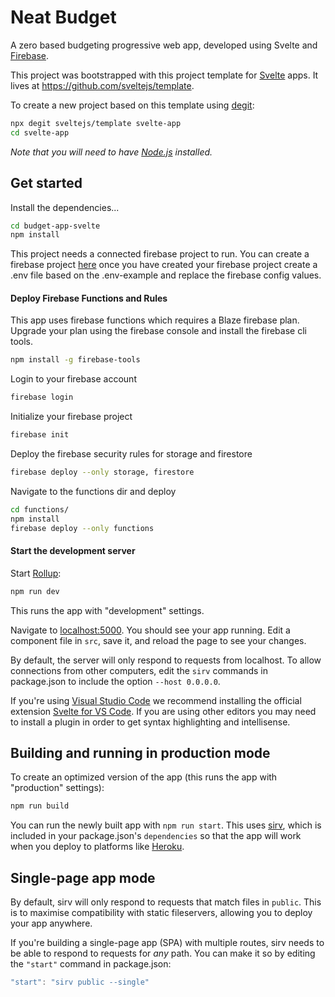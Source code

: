 # Neat Budget

A zero based budgeting progressive web app, developed using Svelte and [Firebase](https://firebase.google.com).

This project was bootstrapped with this project template for [Svelte](https://svelte.dev) apps. It lives at https://github.com/sveltejs/template.

To create a new project based on this template using [degit](https://github.com/Rich-Harris/degit):

```bash
npx degit sveltejs/template svelte-app
cd svelte-app
```

*Note that you will need to have [Node.js](https://nodejs.org) installed.*


## Get started

Install the dependencies...

```bash
cd budget-app-svelte
npm install
```

This project needs a connected firebase project to run. You can create a firebase project [here](https://firebase.google.com) once you have created your firebase project create a .env file based on the .env-example and replace the firebase config values.

#### Deploy Firebase Functions and Rules

This app uses firebase functions which requires a Blaze firebase plan. Upgrade your plan using the firebase console and install the firebase cli tools.

```bash
npm install -g firebase-tools
```

Login to your firebase account

```bash
firebase login
```

Initialize your firebase project

```bash
firebase init
```

Deploy the firebase security rules for storage and firestore

```bash
firebase deploy --only storage, firestore
```

Navigate to the functions dir and deploy

```bash
cd functions/
npm install
firebase deploy --only functions
```

#### Start the development server

Start [Rollup](https://rollupjs.org):

```bash
npm run dev
```

This runs the app with "development" settings.

Navigate to [localhost:5000](http://localhost:5000). You should see your app running. Edit a component file in `src`, save it, and reload the page to see your changes.

By default, the server will only respond to requests from localhost. To allow connections from other computers, edit the `sirv` commands in package.json to include the option `--host 0.0.0.0`.

If you're using [Visual Studio Code](https://code.visualstudio.com/) we recommend installing the official extension [Svelte for VS Code](https://marketplace.visualstudio.com/items?itemName=svelte.svelte-vscode). If you are using other editors you may need to install a plugin in order to get syntax highlighting and intellisense.

## Building and running in production mode

To create an optimized version of the app (this runs the app with "production" settings):

```bash
npm run build
```

You can run the newly built app with `npm run start`. This uses [sirv](https://github.com/lukeed/sirv), which is included in your package.json's `dependencies` so that the app will work when you deploy to platforms like [Heroku](https://heroku.com).


## Single-page app mode

By default, sirv will only respond to requests that match files in `public`. This is to maximise compatibility with static fileservers, allowing you to deploy your app anywhere.

If you're building a single-page app (SPA) with multiple routes, sirv needs to be able to respond to requests for *any* path. You can make it so by editing the `"start"` command in package.json:

```js
"start": "sirv public --single"
```
